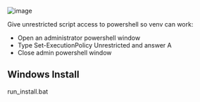 ![image](https://github.com/Gtonero/LoRA-scripts/assets/81576163/5b00f253-c79d-4560-b989-fdaa488c62bb)

Give unrestricted script access to powershell so venv can work:
- Open an administrator powershell window
- Type Set-ExecutionPolicy Unrestricted and answer A
- Close admin powershell window

## Windows Install
run_install.bat
